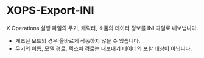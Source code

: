 # XOPS-Export-INI
X Operations 실행 파일의 무기, 캐릭터, 소품의 데이터 정보를 INI 파일로 내보냅니다.

* 개조된 모드의 경우 올바르게 작동하지 않을 수 있습니다.
* 무기의 이름, 모델 경로, 텍스쳐 경로는 내보내기 데이터의 포함 대상이 아닙니다.
